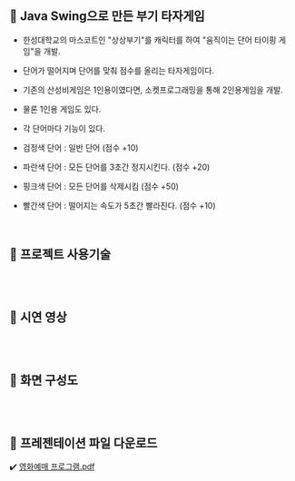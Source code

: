 ## :rocket: Java Swing으로 만든 부기 타자게임 <br/>

- 한성대학교의 마스코트인 "상상부기"를 캐릭터를 하여 "움직이는 단어 타이핑 게임"을 개발.
- 단어가 떨어지며 단어를 맞춰 점수를 올리는 타자게임이다.
- 기존의 산성비게임은 1인용이였다면, 소켓프로그래밍을 통해 2인용게임을 개발.
- 물론 1인용 게임도 있다.

- 각 단어마다 기능이 있다.
- 검정색 단어 : 일반 단어 (점수 +10)
- 파란색 단어 : 모든 단어를 3초간 정지시킨다. (점수 +20)
- 핑크색 단어 : 모든 단어를 삭제시킴 (점수 +50)
- 빨간색 단어 : 떨어지는 속도가 5초간 빨라진다. (점수 +10)

<br>

##  :rocket: 프로젝트 사용기술 


<br>
<br>

##  :rocket: 시연 영상 


<br>
<br>

##  :rocket: 화면 구성도 



<br>
<br>


##  :rocket: 프레젠테이션 파일 다운로드

:heavy_check_mark: [영화예매 프로그램.pdf](https://github.com/jaero0725/MovieReservationProject/files/6493121/default.pdf)


